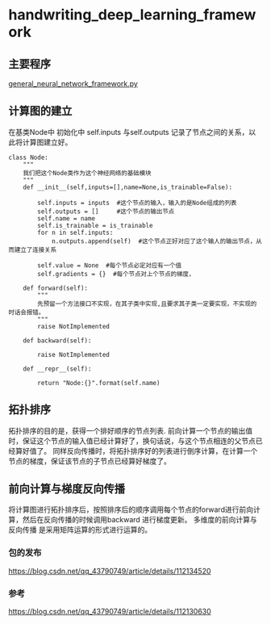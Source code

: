 # handwriting_deep_learning_framework


## 主要程序
[general_neural_network_framework.py](./general_neural_network_framework.py)


## 计算图的建立 
在基类Node中 初始化中 self.inputs 与self.outputs 记录了节点之间的关系，以此将计算图建立好。


```
class Node:
    """
    我们把这个Node类作为这个神经网络的基础模块
    """
    def __init__(self,inputs=[],name=None,is_trainable=False):
        
        self.inputs = inputs  #这个节点的输入，输入的是Node组成的列表
        self.outputs = []     #这个节点的输出节点
        self.name = name
        self.is_trainable = is_trainable
        for n in self.inputs:
            n.outputs.append(self)  #这个节点正好对应了这个输人的输出节点，从而建立了连接关系
            
        self.value = None  #每个节点必定对应有一个值
        self.gradients = {}  #每个节点对上个节点的梯度，

    def forward(self):
        """
        先预留一个方法接口不实现，在其子类中实现,且要求其子类一定要实现，不实现的时话会报错。
        """
        raise NotImplemented  
        
    def backward(self):
        
        raise NotImplemented
        
    def __repr__(self):
        
        return "Node:{}".format(self.name)  
```

## 拓扑排序

拓扑排序的目的是，获得一个排好顺序的节点列表.
前向计算一个节点的输出值时，保证这个节点的输入值已经计算好了，换句话说，与这个节点相连的父节点已经算好值了。
同样反向传播时，将拓扑排序好的列表进行倒序计算，在计算一个节点的梯度，保证该节点的子节点已经算好梯度了。


## 前向计算与梯度反向传播
将计算图进行拓扑排序后，按照排序后的顺序调用每个节点的forward进行前向计算，然后在反向传播的时候调用backward 进行梯度更新。
多维度的前向计算与反向传播 是采用矩阵运算的形式进行运算的。

### 包的发布
https://blog.csdn.net/qq_43790749/article/details/112134520

### 参考
https://blog.csdn.net/qq_43790749/article/details/112130630